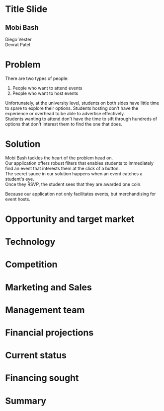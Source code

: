 # Title Slide
## Mobi Bash
Diego Vester  
Devrat Patel

# Problem
There are two types of people:  
1. People who want to attend events  
2. People who want to host events  

Unfortunately, at the university level, students on both sides have little time to spare to explore their options.
Students hosting don't have the experience or overhead to be able to advertise effectively.  
Students wanting to attend don't have the time to sift through hundreds of options that don't interest them to find the one that does.  

# Solution  
Mobi Bash tackles the heart of the problem head on.  
Our application offers robust filters that enables students to immediately find an event that interests them at the click of a button.  
The secret sauce in our solution happens when an event catches a student's eye.  
Once they RSVP, the student sees that they are awarded one coin.  

Because our application not only facilitates events, but merchandising for event hosts. 


# Opportunity and target market

# Technology

# Competition

# Marketing and Sales

# Management team

# Financial projections

# Current status 

# Financing sought

# Summary